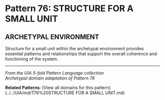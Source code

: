 # Pattern 76: STRUCTURE FOR A SMALL UNIT

## ARCHETYPAL ENVIRONMENT

Structure for a small unit within the archetypal environment provides essential patterns and relationships that support the overall coherence and functioning of the system.

---

*From the UIA 5-fold Pattern Language collection*  
*Archetypal domain adaptation of Pattern 76*

**Related Patterns**: [View all domains for this pattern](../../UIA/md/T76%20STRUCTURE FOR A SMALL UNIT.md)

